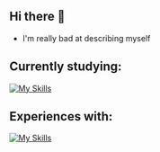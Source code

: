 ## Hi there 👋
  - I'm really bad at describing myself

## Currently studying:
   [![My Skills](https://skillicons.dev/icons?i=svelte,cs,dotnet)](https://skillicons.dev)
  
## Experiences with:
   [![My Skills](https://skillicons.dev/icons?i=js,ts,html,css,tailwind,react,nextjs,nodejs,cs,mysql,mongodb,prisma)](https://skillicons.dev)

<!---               ## Some stats

<div align="center">
  <a href="https://github.com/c-santana4">
  <img height="180em" src="https://github-readme-stats.vercel.app/api?username=c-santana4&show_icons=true&theme=tokyonight&include_all_commits=true&count_private=true"/>
  <img height="180em" src="https://github-readme-stats.vercel.app/api/top-langs/?username=c-santana4&layout=compact&langs_count=7&theme=tokyonight"/>
</div>
-->
